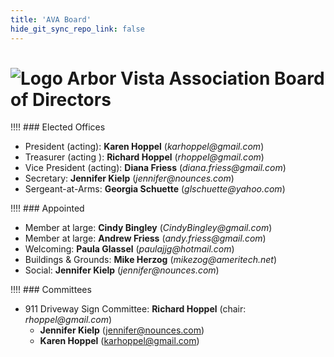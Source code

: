 ```yaml
---
title: 'AVA Board'
hide_git_sync_repo_link: false
---
```


[Logo]: /images/Oak_Tree2_100.png
# ![Logo] Arbor Vista Association Board of Directors

!!!! ### Elected Offices

- President (acting): __Karen Hoppel__ (_karhoppel@gmail.com_)
- Treasurer (acting ): __Richard Hoppel__ (_rhoppel@gmail.com_)
- Vice President (acting): __Diana Friess__ (_diana.friess@gmail.com_)
- Secretary: __Jennifer Kielp__ (_jennifer@nounces.com_)
- Sergeant-at-Arms: __Georgia Schuette__ (_glschuette@yahoo.com_)

!!!! ### Appointed

- Member at large: __Cindy Bingley__ (_CindyBingley@gmail.com_)
- Member at large: __Andrew Friess__ (_andy.friess@gmail.com_)
- Welcoming:  __Paula Glassel__ (_paulajjg@hotmail.com_)
- Buildings & Grounds: __Mike Herzog__ (_mikezog@ameritech.net_)
- Social: __Jennifer Kielp__ (_jennifer@nounces.com_)

!!!! ### Committees

- 911 Driveway Sign Committee: __Richard Hoppel__ (chair: _rhoppel@gmail.com_)
  - __Jennifer Kielp__ (jennifer@nounces.com)
  - __Karen Hoppel__ (karhoppel@gmail.com)
